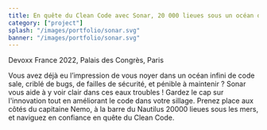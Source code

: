 ```yaml
---
title: En quête du Clean Code avec Sonar, 20 000 lieues sous un océan de code!
category: ["project"]
splash: "/images/portfolio/sonar.svg"
banner: "/images/portfolio/sonar.svg"
---
```


Devoxx France 2022, Palais des Congrès, Paris

Vous avez déjà eu l’impression de vous noyer dans un océan infini de code sale, criblé de bugs, de failles de sécurité, et pénible à maintenir ? 
Sonar vous aide à y voir clair dans ces eaux troubles ! 
Gardez le cap sur l'innovation tout en améliorant le code dans votre sillage. 
Prenez place aux côtés du capitaine Nemo, à la barre du Nautilus 20000 lieues sous les mers, et naviguez en confiance en quête du Clean Code.



